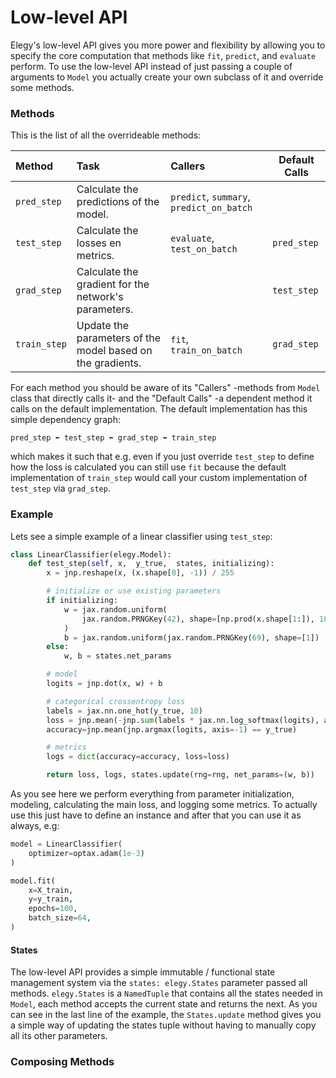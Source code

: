# Low-level API
Elegy's low-level API gives you more power and flexibility by allowing you to specify the core computation that methods like `fit`, `predict`, and `evaluate` perform. To use the low-level API instead of just passing a couple of arguments to `Model` you actually create your own subclass of it and override some methods. 


### Methods
This is the list of all the overrideable methods:

| Method       | Task                                                       | Callers                                  | Default Calls |
| :----------- | :--------------------------------------------------------- | :--------------------------------------- | ------------- |
| `pred_step`  | Calculate the predictions of the model.                    | `predict`, `summary`, `predict_on_batch` |               |
| `test_step`  | Calculate the losses en metrics.                           | `evaluate`, `test_on_batch`              | `pred_step`   |
| `grad_step`  | Calculate the gradient for the network's parameters.       |                                          | `test_step`   |
| `train_step` | Update the parameters of the model based on the gradients. | `fit`, `train_on_batch`                  | `grad_step`   |

For each method you should be aware of its "Callers" -methods from `Model` class that directly calls it- and the "Default Calls" -a dependent method it calls on the default implementation. The default implementation has this simple dependency graph:
```
pred_step ⬅ test_step ⬅ grad_step ⬅ train_step
```
which makes it such that e.g. even if you just override `test_step` to define how the loss is calculated you can still use `fit` because the default implementation of `train_step` would call your custom implementation of `test_step` via `grad_step`.

### Example
Lets see a simple example of a linear classifier using `test_step`:

```python
class LinearClassifier(elegy.Model):
    def test_step(self, x,  y_true,  states, initializing):  
        x = jnp.reshape(x, (x.shape[0], -1)) / 255

        # initialize or use existing parameters
        if initializing:
            w = jax.random.uniform(
                jax.random.PRNGKey(42), shape=[np.prod(x.shape[1:]), 10]
            )
            b = jax.random.uniform(jax.random.PRNGKey(69), shape=[1])
        else:
            w, b = states.net_params

        # model
        logits = jnp.dot(x, w) + b

        # categorical crossentropy loss
        labels = jax.nn.one_hot(y_true, 10)
        loss = jnp.mean(-jnp.sum(labels * jax.nn.log_softmax(logits), axis=-1))
        accuracy=jnp.mean(jnp.argmax(logits, axis=-1) == y_true)

        # metrics
        logs = dict(accuracy=accuracy, loss=loss)

        return loss, logs, states.update(rng=rng, net_params=(w, b))
```

As you see here we perform everything from parameter initialization, modeling, calculating the main loss, and logging some metrics. To actually use this just have to define an instance and after that you can use it as always, e.g:

```python
model = LinearClassifier(
    optimizer=optax.adam(1e-3)
)

model.fit(
    x=X_train,
    y=y_train,
    epochs=100,
    batch_size=64,
)
```

#### States
The low-level API provides a simple immutable / functional state management system via the `states: elegy.States` parameter passed all methods. `elegy.States` is a `NamedTuple` that contains all the states needed in `Model`, each method accepts the current state and returns the next. As you can see in the last line of the example, the `States.update` method gives you a simple way of updating the states tuple without having to manually copy all its other parameters.

### Composing Methods